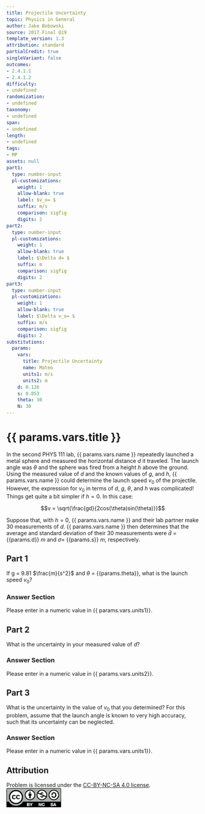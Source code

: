 ```yaml
---
title: Projectile Uncertainty
topic: Physics in General
author: Jake Bobowski
source: 2017 Final Q19
template_version: 1.3
attribution: standard
partialCredit: true
singleVariant: false
outcomes:
- 2.4.1.1
- 2.4.1.2
difficulty:
- undefined
randomization:
- undefined
taxonomy:
- undefined
span:
- undefined
length:
- undefined
tags:
- MP
assets: null
part1:
  type: number-input
  pl-customizations:
    weight: 1
    allow-blank: true
    label: $v_o= $
    suffix: m/s
    comparison: sigfig
    digits: 2
part2:
  type: number-input
  pl-customizations:
    weight: 1
    allow-blank: true
    label: $\Delta d= $
    suffix: m
    comparison: sigfig
    digits: 2
part3:
  type: number-input
  pl-customizations:
    weight: 1
    allow-blank: true
    label: $\Delta v_o= $
    suffix: m/s
    comparison: sigfig
    digits: 2
substitutions:
  params:
    vars:
      title: Projectile Uncertainty
      name: Mateo
      units1: m/s
      units2: m
    d: 0.126
    s: 0.053
    theta: 30
    N: 30
---
```

# {{ params.vars.title }}
In the second PHYS 111 lab, {{ params.vars.name }} repeatedly launched a metal sphere and measured the horizontal distance $d$ it traveled.
The launch angle was $\theta$ and the sphere was fired from a height $h$ above the ground.
Using the measured value of $d$ and the known values of $g$, and $h$, {{ params.vars.name }} could determine the launch speed $v_0$ of the projectile.
However, the expression for $v_0$ in terms of $d$, $g$, $\theta$, and $h$ was complicated!
Things get quite a bit simpler if $h = 0$.
In this case:

$$v = \sqrt{\frac{gd}{2cos(\theta)sin(\theta)}}$$

Suppose that, with $h = 0$, {{ params.vars.name }} and their lab partner make 30 measurements of $d$.
{{ params.vars.name }} then determines that the average and standard deviation of their 30 measurements were $\bar{d}$ = {{params.d}} $m$
and $\sigma$= {{params.s}} $m$, respectively.

## Part 1

If g = 9.81 $\frac{m}{s^2}$ and $\theta$ = {{params.theta}}, what is the launch speed $v_0$?

### Answer Section

Please enter in a numeric value in {{ params.vars.units1}}.

## Part 2

What is the uncertainty in your measured value of $d$?

### Answer Section

Please enter in a numeric value in {{ params.vars.units2}}.

## Part 3

What is the uncertainty in the value of $v_0$ that you determined? For this problem, assume that the launch angle is known to very high accuracy, such that its uncertainty can be neglected.

### Answer Section

Please enter in a numeric value in {{ params.vars.units1}}.

## Attribution

Problem is licensed under the [CC-BY-NC-SA 4.0 license](https://creativecommons.org/licenses/by-nc-sa/4.0/).<br> ![The Creative Commons 4.0 license requiring attribution-BY, non-commercial-NC, and share-alike-SA license.](https://raw.githubusercontent.com/firasm/bits/master/by-nc-sa.png)